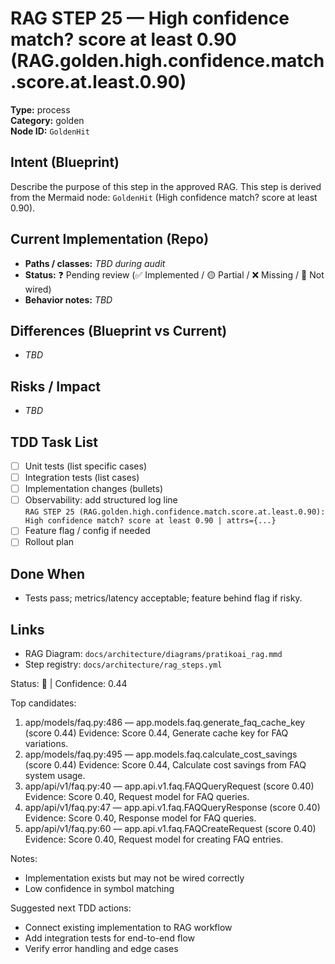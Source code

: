 # RAG STEP 25 — High confidence match? score at least 0.90 (RAG.golden.high.confidence.match.score.at.least.0.90)

**Type:** process  
**Category:** golden  
**Node ID:** `GoldenHit`

## Intent (Blueprint)
Describe the purpose of this step in the approved RAG. This step is derived from the Mermaid node: `GoldenHit` (High confidence match? score at least 0.90).

## Current Implementation (Repo)
- **Paths / classes:** _TBD during audit_
- **Status:** ❓ Pending review (✅ Implemented / 🟡 Partial / ❌ Missing / 🔌 Not wired)
- **Behavior notes:** _TBD_

## Differences (Blueprint vs Current)
- _TBD_

## Risks / Impact
- _TBD_

## TDD Task List
- [ ] Unit tests (list specific cases)
- [ ] Integration tests (list cases)
- [ ] Implementation changes (bullets)
- [ ] Observability: add structured log line  
  `RAG STEP 25 (RAG.golden.high.confidence.match.score.at.least.0.90): High confidence match? score at least 0.90 | attrs={...}`
- [ ] Feature flag / config if needed
- [ ] Rollout plan

## Done When
- Tests pass; metrics/latency acceptable; feature behind flag if risky.

## Links
- RAG Diagram: `docs/architecture/diagrams/pratikoai_rag.mmd`
- Step registry: `docs/architecture/rag_steps.yml`


<!-- AUTO-AUDIT:BEGIN -->
Status: 🔌  |  Confidence: 0.44

Top candidates:
1) app/models/faq.py:486 — app.models.faq.generate_faq_cache_key (score 0.44)
   Evidence: Score 0.44, Generate cache key for FAQ variations.
2) app/models/faq.py:495 — app.models.faq.calculate_cost_savings (score 0.44)
   Evidence: Score 0.44, Calculate cost savings from FAQ system usage.
3) app/api/v1/faq.py:40 — app.api.v1.faq.FAQQueryRequest (score 0.40)
   Evidence: Score 0.40, Request model for FAQ queries.
4) app/api/v1/faq.py:47 — app.api.v1.faq.FAQQueryResponse (score 0.40)
   Evidence: Score 0.40, Response model for FAQ queries.
5) app/api/v1/faq.py:60 — app.api.v1.faq.FAQCreateRequest (score 0.40)
   Evidence: Score 0.40, Request model for creating FAQ entries.

Notes:
- Implementation exists but may not be wired correctly
- Low confidence in symbol matching

Suggested next TDD actions:
- Connect existing implementation to RAG workflow
- Add integration tests for end-to-end flow
- Verify error handling and edge cases
<!-- AUTO-AUDIT:END -->